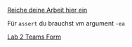 [Reiche deine Arbeit hier ein](https://forms.gle/gJ6dQngUw8aeFEKNA)

Für `assert` du brauchst vm argument `-ea`

[Lab 2 Teams Form](https://forms.gle/5zsmSzJjhDMKBmmh6)
